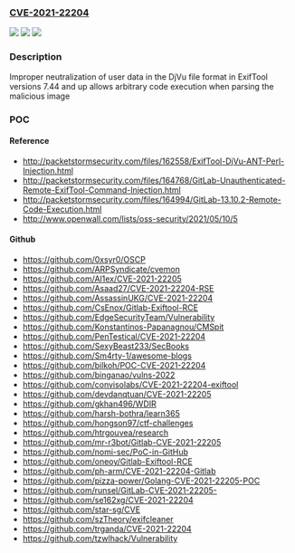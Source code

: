 ### [CVE-2021-22204](https://cve.mitre.org/cgi-bin/cvename.cgi?name=CVE-2021-22204)
![](https://img.shields.io/static/v1?label=Product&message=ExifTool&color=blue)
![](https://img.shields.io/static/v1?label=Version&message=n%2Fa&color=blue)
![](https://img.shields.io/static/v1?label=Vulnerability&message=Improper%20neutralization%20of%20directives%20in%20dynamically%20evaluated%20code%20('eval%20injection')%20in%20ExifTool&color=brighgreen)

### Description

Improper neutralization of user data in the DjVu file format in ExifTool versions 7.44 and up allows arbitrary code execution when parsing the malicious image

### POC

#### Reference
- http://packetstormsecurity.com/files/162558/ExifTool-DjVu-ANT-Perl-Injection.html
- http://packetstormsecurity.com/files/164768/GitLab-Unauthenticated-Remote-ExifTool-Command-Injection.html
- http://packetstormsecurity.com/files/164994/GitLab-13.10.2-Remote-Code-Execution.html
- http://www.openwall.com/lists/oss-security/2021/05/10/5

#### Github
- https://github.com/0xsyr0/OSCP
- https://github.com/ARPSyndicate/cvemon
- https://github.com/Al1ex/CVE-2021-22205
- https://github.com/Asaad27/CVE-2021-22204-RSE
- https://github.com/AssassinUKG/CVE-2021-22204
- https://github.com/CsEnox/Gitlab-Exiftool-RCE
- https://github.com/EdgeSecurityTeam/Vulnerability
- https://github.com/Konstantinos-Papanagnou/CMSpit
- https://github.com/PenTestical/CVE-2021-22204
- https://github.com/SexyBeast233/SecBooks
- https://github.com/Sm4rty-1/awesome-blogs
- https://github.com/bilkoh/POC-CVE-2021-22204
- https://github.com/binganao/vulns-2022
- https://github.com/convisolabs/CVE-2021-22204-exiftool
- https://github.com/devdanqtuan/CVE-2021-22205
- https://github.com/gkhan496/WDIR
- https://github.com/harsh-bothra/learn365
- https://github.com/hongson97/ctf-challenges
- https://github.com/htrgouvea/research
- https://github.com/mr-r3bot/Gitlab-CVE-2021-22205
- https://github.com/nomi-sec/PoC-in-GitHub
- https://github.com/oneoy/Gitlab-Exiftool-RCE
- https://github.com/ph-arm/CVE-2021-22204-Gitlab
- https://github.com/pizza-power/Golang-CVE-2021-22205-POC
- https://github.com/runsel/GitLab-CVE-2021-22205-
- https://github.com/se162xg/CVE-2021-22204
- https://github.com/star-sg/CVE
- https://github.com/szTheory/exifcleaner
- https://github.com/trganda/CVE-2021-22204
- https://github.com/tzwlhack/Vulnerability

